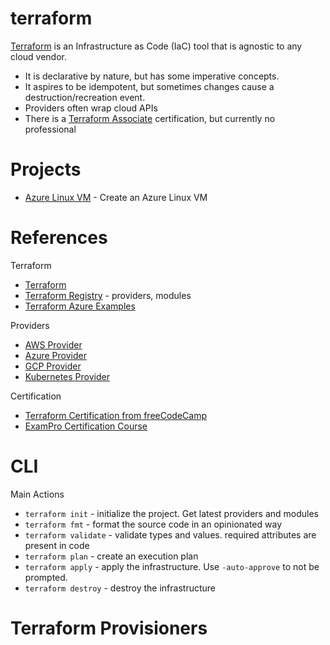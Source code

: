 # terraform

[Terraform](https://www.terraform.io/) is an Infrastructure as Code (IaC) tool that is agnostic to any cloud vendor. 

- It is declarative by nature, but has some imperative concepts. 
- It aspires to be idempotent, but sometimes changes cause a destruction/recreation event.
- Providers often wrap cloud APIs
- There is a [Terraform Associate](https://developer.hashicorp.com/terraform/tutorials/certification-003) certification, but currently no professional

# Projects

- [Azure Linux VM](./azure-vm-linux/) - Create an Azure Linux VM
# References

Terraform
- [Terraform](https://www.terraform.io/)
- [Terraform Registry](https://registry.terraform.io/) - providers, modules
- [Terraform Azure Examples](https://github.com/cloudxeus/terraform-azure)

Providers
- [AWS Provider](https://registry.terraform.io/providers/hashicorp/aws/latest)
- [Azure Provider](https://registry.terraform.io/providers/hashicorp/azurerm/latest)
- [GCP Provider](https://registry.terraform.io/providers/hashicorp/google/latest)
- [Kubernetes Provider](https://registry.terraform.io/providers/hashicorp/kubernetes/latest)

Certification
- [Terraform Certification from freeCodeCamp](https://www.youtube.com/watch?v=V4waklkBC38)
- [ExamPro Certification Course](https://www.exampro.co/terraform)

# CLI

Main Actions

- `terraform init` - initialize the project. Get latest providers and modules
- `terraform fmt` - format the source code in an opinionated way
- `terraform validate` - validate types and values. required attributes are present in code
- `terraform plan` - create an execution plan
- `terraform apply` - apply the infrastructure. Use `-auto-approve` to not be prompted.
- `terraform destroy` - destroy the infrastructure

# Terraform Provisioners

